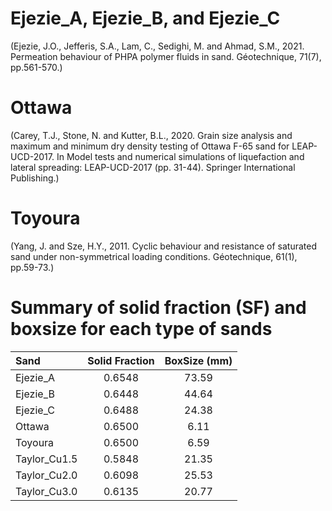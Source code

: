 # Ejezie_A, Ejezie_B, and Ejezie_C  
(Ejezie, J.O., Jefferis, S.A., Lam, C., Sedighi, M. and Ahmad, S.M., 2021. Permeation behaviour of PHPA polymer fluids in sand. Géotechnique, 71(7), pp.561-570.)

# Ottawa  
(Carey, T.J., Stone, N. and Kutter, B.L., 2020. Grain size analysis and maximum and minimum dry density testing of Ottawa F-65 sand for LEAP-UCD-2017. In Model tests and numerical simulations of liquefaction and lateral spreading: LEAP-UCD-2017 (pp. 31-44). Springer International Publishing.)

# Toyoura  
(Yang, J. and Sze, H.Y., 2011. Cyclic behaviour and resistance of saturated sand under non-symmetrical loading conditions. Géotechnique, 61(1), pp.59-73.)

# Summary of solid fraction (SF) and boxsize for each type of sands
|   Sand   | Solid Fraction | BoxSize (mm) |
| :------- | :------------: | :----------: |
| Ejezie_A |     0.6548     | 73.59        |
| Ejezie_B |     0.6448     | 44.64        |
| Ejezie_C |     0.6488     | 24.38        |
|  Ottawa  |     0.6500     | 6.11         |
|  Toyoura |     0.6500     | 6.59         |
| Taylor_Cu1.5 | 0.5848     | 21.35        |
| Taylor_Cu2.0 | 0.6098     | 25.53        |
| Taylor_Cu3.0 | 0.6135     | 20.77        |
